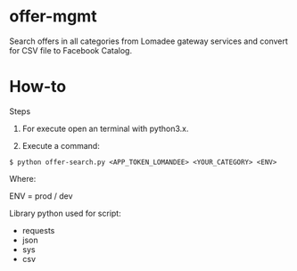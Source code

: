 # offer-mgmt
Search offers in all categories from Lomadee gateway services and convert for CSV file  to Facebook Catalog.

# How-to

Steps

1. For execute open an terminal with python3.x.

2. Execute a command: 

`$ python offer-search.py <APP_TOKEN_LOMANDEE> <YOUR_CATEGORY> <ENV>`

Where:

ENV = prod / dev

Library python used for script:
- requests
- json
- sys
- csv